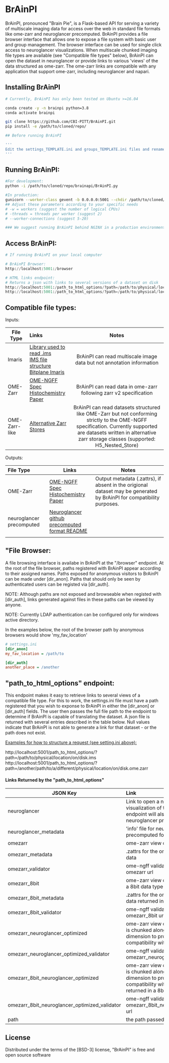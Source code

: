 # BrAinPI

BrAinPI, pronounced "Brain Pie", is a Flask-based API for serving a variety of multiscale imaging data for access over the web in standard file formats like ome-zarr and neuroglancer precomputed. BrAinPI provides a file browser interface that allows one to expose a file system with basic user and group management. The browser interface can be used for single click access to neuroglancer visualizations.  When multiscale chunked imaging file types are available (see "Compatible file types" below), BrAinPI can open the dataset in neuroglancer or provide links to various 'views' of the data structured as ome-zarr. The ome-zarr links are compatible with any application that support ome-zarr, including neuroglancer and napari.



## Installing BrAinPI

```bash
# Currently, BrAinPI has only been tested on Ubuntu >=16.04

conda create -y -n brainpi python=3.8
conda activate brainpi

git clone https://github.com/CBI-PITT/BrAinPI.git
pip install -e /path/to/cloned/repo/

## Before running BrAinPI

'''
Edit the settings_TEMPLATE.ini and groups_TEMPLATE.ini files and rename them to settings.ini and groups.ini.
'''

```



## Running BrAinPI:

```bash
#For development:
python -i /path/to/cloned/repo/brainapi/BrAinPI.py

#In production:
gunicorn --worker-class gevent -b 0.0.0.0:5001 --chdir /path/to/cloned/repo/BrAinPI wsgi:app -w 24 --threads=2 --worker-connections=20
## Adjust these parameters according to your specific needs
# -w = workers (suggest the number of logical CPUs)
# -threads = threads per worker (suggest 2)
# --worker-connections (suggest 5-20)

### We suggest running BrAinPI behind NGINX in a production environment.
```



## Access BrAinPI:

```python
# If running BrAinPI on your local computer

# BrAinPI Browser:
http://localhost:5001:/browser

# HTML links endpoint:
# Returns a json with links to several versions of a dataset on disk
http://localhost:5001:/path_to_html_options/?path=/path/to/physical/location/on/disk.ims
http://localhost:5001:/path_to_html_options/?path=/path/to/physical/location/on/disk.ome.zarr
```



## Compatible file types:

Inputs:

| File Type     | Links                                                        |                            Notes                             |
| ------------- | :----------------------------------------------------------- | :----------------------------------------------------------: |
| Imaris        | [Library used to read .ims](https://github.com/CBI-PITT/imaris_ims_file_reader)<br />[IMS file structure](https://imaris.oxinst.com/support/imaris-file-format)<br />[Bitplane Imaris](https://imaris.oxinst.com/) | BrAinPI can read multiscale image data but not annotation information |
| OME-Zarr      | [OME-NGFF Spec](https://ngff.openmicroscopy.org/latest/)<br />[Histochemistry Paper](https://link.springer.com/article/10.1007/s00418-023-02209-1) | BrAinPI can read data in ome-zarr following zarr v2 specification |
| OME-Zarr-like | [Alternative Zarr Stores](https://github.com/CBI-PITT/zarr_stores) | BrAinPI can read datasets structured like OME-Zarr but not conforming strictly to the OME-NGFF specification. Currently supported are datasets written in alternative zarr storage classes (supported: H5_Nested_Store) |



Outputs:

| File Type                | Links                                                        | Notes                                                        |
| :----------------------- | ------------------------------------------------------------ | ------------------------------------------------------------ |
| OME-Zarr                 | [OME-NGFF Spec](https://ngff.openmicroscopy.org/latest/)<br />[Histochemistry Paper](https://link.springer.com/article/10.1007/s00418-023-02209-1) | Output metadata (.zattrs), if absent in the origional dataset may be generated by BrAinPI for compatibility purposes. |
| neuroglancer precomputed | [Neuroglancer github](https://github.com/google/neuroglancer)<br />[precomputed format README](https://github.com/google/neuroglancer/blob/master/src/neuroglancer/datasource/precomputed/README.md) |                                                              |
|                          |                                                              |                                                              |



## "File Browser:

A file browsing interface is availabe in BrAinPI at the "/browser" endpoint. At the root of the file browser, paths registered with BrAinPI appear according to their assigned names.  Paths exposed for anonymous visitors to BrAinPI can be made under [dir_anon].  Paths that should only be seen by authenticated users can be registed via [dir_auth]. 



NOTE: Although paths are not exposed and browseable when registed with [dir_auth], links generated against files in these paths can be viewed by anyone.

NOTE: Currently LDAP authentication can be configured only for windows active directory.



In the examples below, the root of the browser path by anonymous browsers would show 'my_fav_location' 

```ini
# settings.ini
[dir_anon]
my_fav_location = /path/to

[dir_auth]
another_place = /another
```



## "path_to_html_options" endpoint:

This endpoint makes it easy to retrieve links to several views of a compatible file type.  For this to work, the settings.ini file must have a path registered that you wish to exponse to BrAinPI in either the [dir_anon] or [dir_auth] fields. The user then passes the full file path to the endpoint to determine if BrAinPI is capable of translating the dataset. A json file is returned with several entries described in the table below. Null values indicate that BrAinPI is not able to generate a link for that dataset - or the path does not exist.

<u>Examples for how to structure a request (see setting.ini above):</u>

http://localhost:5001/path_to_html_options/?path=/path/to/physical/location/on/disk.ims<br/>
http://localhost:5001/path_to_html_options/?path=/another/path/to/a/different/physical/location/on/disk.ome.zarr



#### Links Returned by the "path_to_html_options"

| JSON Key                                      | Link                                                         |
| --------------------------------------------- | :----------------------------------------------------------- |
| neuroglancer                                  | Link to open a neuroglancer visualization of the dataset.  This endpoint will also deliver neuroglancer precomputed format |
| neuroglancer_metadata                         | 'info' file for neuroglancer precomputed format             |
| omezarr                                       | ome-zarr view of the data                                   |
| omezarr_metadata                              | .zattrs for the ome-zarr view of the data                   |
| omezarr_validator                             | ome-ngff validator link for the omezarr url                  |
| omezarr_8bit                                  | ome-zarr view of the data returned in a 8bit data type      |
| omezarr_8bit_metadata                         | .zattrs for the ome-zarr view of the data returned in a 8bit data type |
| omezarr_8bit_validator                        | ome-ngff validator link for the omezarr_8bit url             |
| omezarr_neuroglancer_optimized                | ome-zarr view of the data where data is chunked along the channel dimension to provide enhanced compatibility with neuroglancer |
| omezarr_neuroglancer_optimized_validator      | ome-ngff validator link for the omezarr_neuroglancer_optimized url |
| omezarr_8bit_neuroglancer_optimized           | ome-zarr view of the data where data is chunked along the channel dimension to provide enhanced compatibility with neuroglancer and returned in a 8bit data type |
| omezarr_8bit_neuroglancer_optimized_validator | ome-ngff validator link for the omezarr_8bit_neuroglancer_optimized url |
| path                                          | the path passed to the endpoint                              |



## License

Distributed under the terms of the [BSD-3] license,
"BrAinPI" is free and open source software
